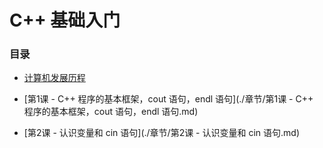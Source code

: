 # C++ 基础入门

### 目录

- [计算机发展历程](./计算机的发展历程.md)

- [第1课 - C++ 程序的基本框架，cout 语句，endl 语句](./章节/第1课 - C++ 程序的基本框架，cout 语句，endl 语句.md)

- [第2课 - 认识变量和 cin 语句](./章节/第2课 - 认识变量和 cin 语句.md)
